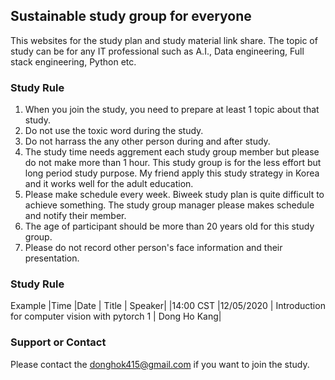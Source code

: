 ## Sustainable study group for everyone

This websites for the study plan and study material link share.
The topic of study can be for any IT professional such as A.I., Data engineering, Full stack engineering, Python etc. 

### Study Rule

1. When you join the study, you need to prepare at least 1 topic about that study.
2. Do not use the toxic word during the study.
3. Do not harrass the any other person during and after study.
4. The study time needs aggrement each study group member but please do not make more than 1 hour. This study group is for the less effort but long period study purpose. 
My friend apply this study strategy in Korea and it works well for the adult education.
5. Please make schedule every week. Biweek study plan is quite difficult to achieve something. The study group manager please makes schedule and notify their member.
6. The age of participant should be more than 20 years old for this study group.
7. Please do not record other person's face information and their presentation. 


### Study Rule
Example
|Time         |Date         |      Title   | Speaker|
|14:00 CST |12/05/2020 | Introduction for computer vision with pytorch 1 | Dong Ho Kang|

### Support or Contact
Please contact the [donghok415@gmail.com](www.gmail.com) if you want to join the study.

